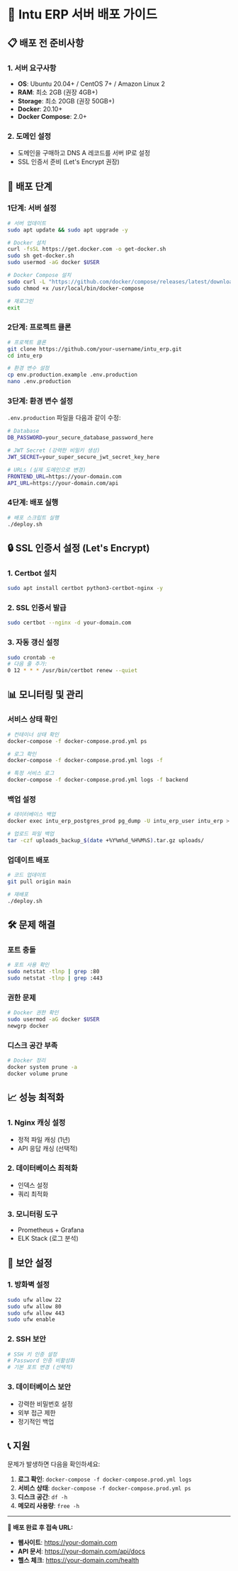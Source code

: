 # 🚀 Intu ERP 서버 배포 가이드

## 📋 **배포 전 준비사항**

### **1. 서버 요구사항**
- **OS**: Ubuntu 20.04+ / CentOS 7+ / Amazon Linux 2
- **RAM**: 최소 2GB (권장 4GB+)
- **Storage**: 최소 20GB (권장 50GB+)
- **Docker**: 20.10+
- **Docker Compose**: 2.0+

### **2. 도메인 설정**
- 도메인을 구매하고 DNS A 레코드를 서버 IP로 설정
- SSL 인증서 준비 (Let's Encrypt 권장)

## 🔧 **배포 단계**

### **1단계: 서버 설정**

```bash
# 서버 업데이트
sudo apt update && sudo apt upgrade -y

# Docker 설치
curl -fsSL https://get.docker.com -o get-docker.sh
sudo sh get-docker.sh
sudo usermod -aG docker $USER

# Docker Compose 설치
sudo curl -L "https://github.com/docker/compose/releases/latest/download/docker-compose-$(uname -s)-$(uname -m)" -o /usr/local/bin/docker-compose
sudo chmod +x /usr/local/bin/docker-compose

# 재로그인
exit
```

### **2단계: 프로젝트 클론**

```bash
# 프로젝트 클론
git clone https://github.com/your-username/intu_erp.git
cd intu_erp

# 환경 변수 설정
cp env.production.example .env.production
nano .env.production
```

### **3단계: 환경 변수 설정**

`.env.production` 파일을 다음과 같이 수정:

```bash
# Database
DB_PASSWORD=your_secure_database_password_here

# JWT Secret (강력한 비밀키 생성)
JWT_SECRET=your_super_secure_jwt_secret_key_here

# URLs (실제 도메인으로 변경)
FRONTEND_URL=https://your-domain.com
API_URL=https://your-domain.com/api
```

### **4단계: 배포 실행**

```bash
# 배포 스크립트 실행
./deploy.sh
```

## 🔒 **SSL 인증서 설정 (Let's Encrypt)**

### **1. Certbot 설치**

```bash
sudo apt install certbot python3-certbot-nginx -y
```

### **2. SSL 인증서 발급**

```bash
sudo certbot --nginx -d your-domain.com
```

### **3. 자동 갱신 설정**

```bash
sudo crontab -e
# 다음 줄 추가:
0 12 * * * /usr/bin/certbot renew --quiet
```

## 📊 **모니터링 및 관리**

### **서비스 상태 확인**

```bash
# 컨테이너 상태 확인
docker-compose -f docker-compose.prod.yml ps

# 로그 확인
docker-compose -f docker-compose.prod.yml logs -f

# 특정 서비스 로그
docker-compose -f docker-compose.prod.yml logs -f backend
```

### **백업 설정**

```bash
# 데이터베이스 백업
docker exec intu_erp_postgres_prod pg_dump -U intu_erp_user intu_erp > backup_$(date +%Y%m%d_%H%M%S).sql

# 업로드 파일 백업
tar -czf uploads_backup_$(date +%Y%m%d_%H%M%S).tar.gz uploads/
```

### **업데이트 배포**

```bash
# 코드 업데이트
git pull origin main

# 재배포
./deploy.sh
```

## 🛠️ **문제 해결**

### **포트 충돌**
```bash
# 포트 사용 확인
sudo netstat -tlnp | grep :80
sudo netstat -tlnp | grep :443
```

### **권한 문제**
```bash
# Docker 권한 확인
sudo usermod -aG docker $USER
newgrp docker
```

### **디스크 공간 부족**
```bash
# Docker 정리
docker system prune -a
docker volume prune
```

## 📈 **성능 최적화**

### **1. Nginx 캐싱 설정**
- 정적 파일 캐싱 (1년)
- API 응답 캐싱 (선택적)

### **2. 데이터베이스 최적화**
- 인덱스 설정
- 쿼리 최적화

### **3. 모니터링 도구**
- Prometheus + Grafana
- ELK Stack (로그 분석)

## 🔐 **보안 설정**

### **1. 방화벽 설정**
```bash
sudo ufw allow 22
sudo ufw allow 80
sudo ufw allow 443
sudo ufw enable
```

### **2. SSH 보안**
```bash
# SSH 키 인증 설정
# Password 인증 비활성화
# 기본 포트 변경 (선택적)
```

### **3. 데이터베이스 보안**
- 강력한 비밀번호 설정
- 외부 접근 제한
- 정기적인 백업

## 📞 **지원**

문제가 발생하면 다음을 확인하세요:

1. **로그 확인**: `docker-compose -f docker-compose.prod.yml logs`
2. **서비스 상태**: `docker-compose -f docker-compose.prod.yml ps`
3. **디스크 공간**: `df -h`
4. **메모리 사용량**: `free -h`

---

**🎉 배포 완료 후 접속 URL:**
- **웹사이트**: https://your-domain.com
- **API 문서**: https://your-domain.com/api/docs
- **헬스 체크**: https://your-domain.com/health
